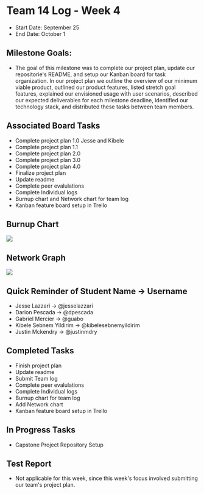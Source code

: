 # Team 14 Log - Week 4
- Start Date: September 25
- End Date: October 1

## Milestone Goals:
- The goal of this milestone was to complete our project plan, update our repositorie's README, and setup our Kanban board for task organization. In our project plan we outline the overview of our minimum viable product, outlined our product features, listed stretch goal features, explained our envisioned usage with user scenarios, described our expected deliverables for each milestone deadline, identified our technology stack, and distributed these tasks between team members.  

## Associated Board Tasks
- Complete project plan 1.0 Jesse and Kibele
- Complete project plan 1.1
- Complete project plan 2.0
- Complete project plan 3.0
- Complete project plan 4.0 
- Finalize project plan
- Update readme
- Complete peer evalulations
- Complete Individual logs
- Burnup chart and Network chart for team log 
- Kanban feature board setup in Trello

## Burnup Chart
![](screenshots/burnup_chart_week4.JPG)

## Network Graph
![](screenshots/NetGraph1.png)

## Quick Reminder of Student Name → Username
- Jesse Lazzari → @jesselazzari
- Darion Pescada → @dpescada
- Gabriel Mercier → @guabo
- Kibele Sebnem Yildirim → @kibelesebnemyildirim
- Justin Mckendry → @justinmdry

## Completed Tasks
- Finish project plan
- Update readme
- Submit Team log
- Complete peer evalulations
- Complete Individual logs
- Burnup chart for team log
- Add Network chart
- Kanban feature board setup in Trello

## In Progress Tasks
- Capstone Project Repository Setup

## Test Report 
- Not applicable for this week, since this week's focus involved submitting our team's project plan.
